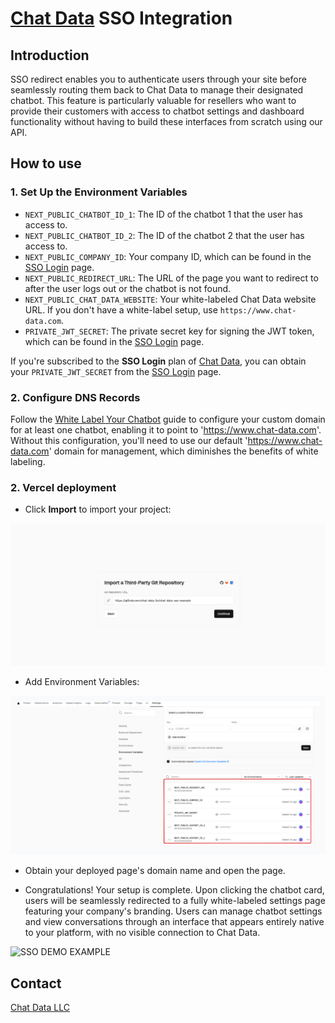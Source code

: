 # [Chat Data](https://www.chat-data.com/) SSO Integration

## Introduction
SSO redirect enables you to authenticate users through your site before seamlessly routing them back to Chat Data to manage their designated chatbot. This feature is particularly valuable for resellers who want to provide their customers with access to chatbot settings and dashboard functionality without having to build these interfaces from scratch using our API.

## How to use

### 1. Set Up the Environment Variables

- `NEXT_PUBLIC_CHATBOT_ID_1`: The ID of the chatbot 1 that the user has access to.
- `NEXT_PUBLIC_CHATBOT_ID_2`: The ID of the chatbot 2 that the user has access to.
- `NEXT_PUBLIC_COMPANY_ID`: Your company ID, which can be found in the [SSO Login](https://www.chat-data.com/account/sso-login) page.
- `NEXT_PUBLIC_REDIRECT_URL`: The URL of the page you want to redirect to after the user logs out or the chatbot is not found.
- `NEXT_PUBLIC_CHAT_DATA_WEBSITE`: Your white-labeled Chat Data website URL. If you don't have a white-label setup, use `https://www.chat-data.com`.
- `PRIVATE_JWT_SECRET`: The private secret key for signing the JWT token, which can be found in the [SSO Login](https://www.chat-data.com/account/sso-login) page.

If you're subscribed to the **SSO Login** plan of [Chat Data](https://www.chat-data.com/pricing), you can obtain your `PRIVATE_JWT_SECRET` from the [SSO Login](https://www.chat-data.com/account/sso-login) page.

### 2. Configure DNS Records
Follow the [White Label Your Chatbot](https://cookbook.chat-data.com/docs/white-label-your-chatbot) guide to configure your custom domain for at least one chatbot, enabling it to point to 'https://www.chat-data.com'. Without this configuration, you'll need to use our default 'https://www.chat-data.com' domain for management, which diminishes the benefits of white labeling.

### 2. Vercel deployment

- Click **Import** to import your project:

![Vercel Import](./public/git-repo-import.png)

- Add Environment Variables:

![Env Variables](./public/vercel_add_environment_variable.png)
 
- Obtain your deployed page's domain name and open the page.

- Congratulations! Your setup is complete. Upon clicking the chatbot card, users will be seamlessly redirected to a fully white-labeled settings page featuring your company's branding. Users can manage chatbot settings and view conversations through an interface that appears entirely native to your platform, with no visible connection to Chat Data.

![SSO DEMO EXAMPLE](./public/sso_example_simple.gif)

## Contact

[Chat Data LLC](admin@chat-data.com)